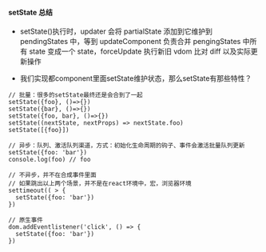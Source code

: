 #### setState 总结

- setState()执行时，updater 会将 partialState 添加到它维护到 pendingStates 中，等到 updateComponent 负责合并 pengingStates 中所有 state 变成一个 state，forceUpdate 执行新旧 vdom 比对 diff 以及实际更新操作

- 我们实现都component里面setState维护状态，那么setState有那些特性？
```
// 批量：很多的setState最终还是会合到了一起
setState({foo}, ()=>{})
setState({bar}, ()=>{})
setState({foo, bar}, ()=>{})
setState((nextState, nextProps) => nextState.foo)
setState([{foo}])

// 异步：队列、激活队列渠道，方式：初始化生命周期的钩子、事件会激活批量队列更新
setState({foo: 'bar'})
console.log(foo) // foo

// 不异步，并不在合成事件里面
// 如果跳出以上两个场景，并不是在react环境中，宏，浏览器环境
settimeout(( > {
  setState({foo: 'bar'})
})

// 原生事件
dom.addEventlistener('click', () => {
  setState({foo: 'bar'})
})
```
